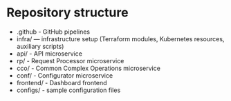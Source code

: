 # Repository structure

- .github - GitHub pipelines
- infra/ ­— infrastructure setup (Terraform modules, Kubernetes resources, auxiliary scripts)
- api/ - API microservice
- rp/ - Request Processor microservice
- cco/ - Common Complex Operations microservice
- conf/ - Configurator microservice
- frontend/ - Dashboard frontend
- configs/ - sample configuration files